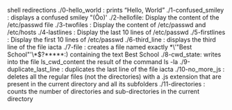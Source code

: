 shell redirections
./0-hello_world : prints “Hello, World”
./1-confused_smiley : displays a confused smiley "(Ôo)'
./2-hellofile: Display the content of the /etc/passwd file
./3-twofiles : Display the content of /etc/passwd and /etc/hosts
./4-lastlines : Display the last 10 lines of /etc/passwd
./5-firstlines : Display the first 10 lines of /etc/passwd
./6-third_line : displays the third line of the file iacta
./7-file : creates a file named exactly \*\\'"Best School"\'\\*$\?\*\*\*\*\*:) containing the text Best School
./8-cwd_state:  writes into the file ls_cwd_content the result of the command ls -la
./9-duplicate_last_line : duplicates the last line of the file iacta
./10-no_more_js : deletes all the regular files (not the directories) with a .js extension that are present in the current directory and all its subfolders
./11-directories : counts the number of directories and sub-directories in the current directory

